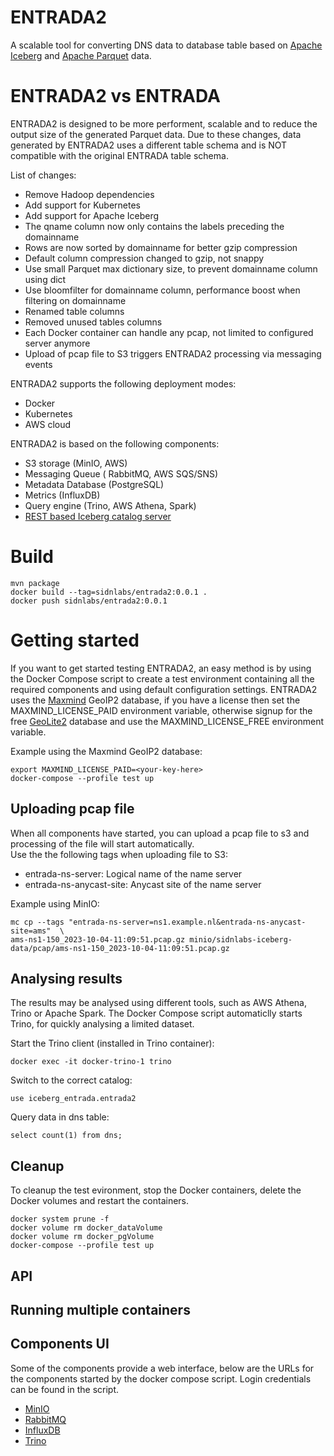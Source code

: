 # ENTRADA2

A scalable tool for converting DNS data to database table based on [Apache Iceberg](https://iceberg.apache.org/) and [Apache Parquet](https://parquet.apache.org/) data.   

# ENTRADA2 vs ENTRADA
ENTRADA2 is designed to be more performent, scalable and to reduce the output size of the generated Parquet data.
Due to these changes, data generated by ENTRADA2 uses a different table schema and is NOT compatible with the original ENTRADA table schema.

List of changes:

- Remove Hadoop dependencies
- Add support for Kubernetes
- Add support for Apache Iceberg
- The qname column now only contains the labels preceding the domainname
- Rows are now sorted by domainname for better gzip compression
- Default column compression changed to gzip, not snappy
- Use small Parquet max dictionary size, to prevent domainname column using dict
- Use bloomfilter for domainname column, performance boost when filtering on domainname 
- Renamed table columns
- Removed unused tables columns
- Each Docker container can handle any pcap, not limited to configured server anymore
- Upload of pcap file to S3 triggers ENTRADA2 processing via messaging events


ENTRADA2 supports the following deployment modes:
- Docker
- Kubernetes
- AWS cloud

ENTRADA2 is based on the following components:  

- S3 storage (MinIO, AWS)
- Messaging Queue ( RabbitMQ, AWS SQS/SNS)
- Metadata Database (PostgreSQL)
- Metrics (InfluxDB)
- Query engine (Trino, AWS Athena, Spark)
- [REST based Iceberg catalog server](https://github.com/SIDN/iceberg-rest-catalog-server)

# Build

```
mvn package
docker build --tag=sidnlabs/entrada2:0.0.1 .
docker push sidnlabs/entrada2:0.0.1
```

# Getting started

If you want to get started testing ENTRADA2, an easy method is by using the Docker Compose script to create a test
environment containing all the required components and using default configuration settings.
ENTRADA2 uses the [Maxmind](https://www.maxmind.com) GeoIP2 database, if you have a license then set the MAXMIND_LICENSE_PAID
environment variable, otherwise signup for the free [GeoLite2](https://dev.maxmind.com/geoip/geolite2-free-geolocation-data ) database and use 
the MAXMIND_LICENSE_FREE environment variable.

Example using the Maxmind GeoIP2 database:

```
export MAXMIND_LICENSE_PAID=<your-key-here>
docker-compose --profile test up
```


## Uploading pcap file
When all components have started, you can upload a pcap file to s3 and processing of the file will start automatically.  
Use the the following tags when uploading file to S3:

- entrada-ns-server: Logical name of the name server
- entrada-ns-anycast-site: Anycast site of the name server

Example using MinIO:  

```
mc cp --tags "entrada-ns-server=ns1.example.nl&entrada-ns-anycast-site=ams"  \
ams-ns1-150_2023-10-04-11:09:51.pcap.gz minio/sidnlabs-iceberg-data/pcap/ams-ns1-150_2023-10-04-11:09:51.pcap.gz
```


## Analysing results
The results may be analysed using different tools, such as AWS Athena, Trino or Apache Spark. 
The Docker Compose script automaticlly starts Trino, for quickly analysing a limited dataset.  

Start the Trino client (installed in  Trino container):

```
docker exec -it docker-trino-1 trino
```

Switch to the correct catalog:

```
use iceberg_entrada.entrada2
```

Query data in dns table:

```
select count(1) from dns;
```

## Cleanup
To cleanup the test evironment, stop the Docker containers, delete the Docker volumes and restart the containers.

```
docker system prune -f
docker volume rm docker_dataVolume
docker volume rm docker_pgVolume
docker-compose --profile test up
```


## API


## Running multiple containers



## Components UI
Some of the components provide a web interface, below are the URLs for the components started by the docker compose script.
Login credentials can be found in the script.

- [MinIO](http://localhost:9000)
- [RabbitMQ](http://localhost:15672/)
- [InfluxDB](http://localhost:8086/)
- [Trino](http://localhost:8085/) 
